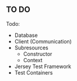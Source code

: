 TO DO
-----

Todo:
* Database
* Client (Communication)
* Subresources
	* Constructor
	* Context
* Jersey Test Framework
* Test Containers
